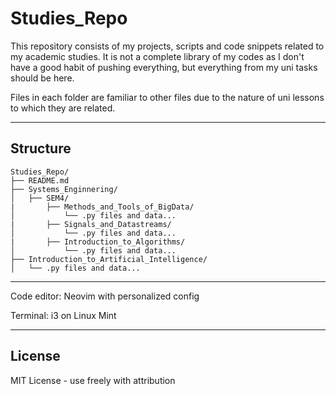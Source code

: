 # Studies_Repo

This repository consists of my projects, scripts and code snippets related to my academic studies.
It is not a complete library of my codes as I don't have a good habit of pushing everything, but everything from my uni tasks should be here. 

Files in each folder are familiar to other files due to the nature of uni lessons to which they are related.

---

## Structure

```
Studies_Repo/
├── README.md
├── Systems_Enginnering/
│   ├── SEM4/
|       ├── Methods_and_Tools_of_BigData/
│           └── .py files and data...
|       ├── Signals_and_Datastreams/
│           └── .py files and data...
|       ├── Introduction_to_Algorithms/
│           └── .py files and data...
├── Introduction_to_Artificial_Intelligence/
│   └── .py files and data...

```



--- 

Code editor: Neovim with personalized config 

Terminal: i3 on Linux Mint

---

## License

MIT License - use freely with attribution
